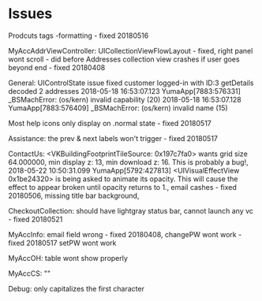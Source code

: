 #  Issues

Prodcuts
tags -formatting - fixed 20180516

MyAccAddrViewController:
UICollectionViewFlowLayout - fixed,
right panel wont scroll - did before
Addresses collection view crashes if user goes beyond end - fixed 20180408

General:
UIControlState issue fixed
customer logged-in with ID:3
getDetails
decoded 2 addresses
2018-05-18 16:53:07.123 YumaApp[7883:576331] _BSMachError: (os/kern) invalid capability (20)
2018-05-18 16:53:07.128 YumaApp[7883:576409] _BSMachError: (os/kern) invalid name (15)

Most help icons only display on .normal state - fixed 20180517

Assistance: the prev & next labels won't trigger - fixed 20180517

ContactUs: <VKBuildingFootprintTileSource: 0x197c7fa0> wants grid size 64.000000, min display z: 13, min download z: 16. This is probably a bug!,
2018-05-22 10:50:31.099 YumaApp[5792:427813] <UIVisualEffectView 0x1be24320> is being asked to animate its opacity. This will cause the effect to appear broken until opacity returns to 1.,
email cashes - fixed 20180506,
missing title bar background,

CheckoutCollection: should have lightgray status bar,
cannot launch any vc - fixed 20180521

MyAccInfo: email field wrong - fixed 20180408,
changePW wont work - fixed 20180517
setPW wont work

MyAccOH: table wont show properly

MyAccCS: ""

Debug: only capitalizes the first character

